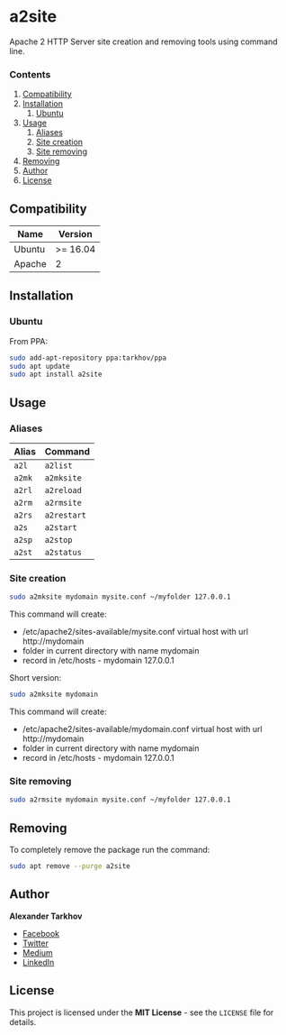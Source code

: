 # a2site

Apache 2 HTTP Server site creation and removing tools using command line.

### Contents

1. [Compatibility](#compatibility)
2. [Installation](#installation)
   1. [Ubuntu](#ubuntu)
3. [Usage](#usage)
   1. [Aliases](#aliases)
   2. [Site creation](#site-creation)
   3. [Site removing](#site-removing)
4. [Removing](#removing)
5. [Author](#author)
6. [License](#license)

## Compatibility

Name | Version
------- | -------
Ubuntu | >= 16.04
Apache | 2

## Installation

### Ubuntu

From PPA:

```bash
sudo add-apt-repository ppa:tarkhov/ppa
sudo apt update
sudo apt install a2site
```

## Usage

### Aliases

Alias | Command
------- | -------
`a2l` | `a2list`
`a2mk` | `a2mksite`
`a2rl` | `a2reload`
`a2rm` | `a2rmsite`
`a2rs` | `a2restart`
`a2s` | `a2start`
`a2sp` | `a2stop`
`a2st` | `a2status`

### Site creation

```bash
sudo a2mksite mydomain mysite.conf ~/myfolder 127.0.0.1
```

This command will create:

* /etc/apache2/sites-available/mysite.conf virtual host with url http://mydomain
* folder in current directory with name mydomain 
* record in /etc/hosts - mydomain 127.0.0.1

Short version:

```bash
sudo a2mksite mydomain
```

This command will create:

* /etc/apache2/sites-available/mydomain.conf virtual host with url http://mydomain
* folder in current directory with name mydomain 
* record in /etc/hosts - mydomain 127.0.0.1

### Site removing

```bash
sudo a2rmsite mydomain mysite.conf ~/myfolder 127.0.0.1
```

## Removing

To completely remove the package run the command:

```bash
sudo apt remove --purge a2site
```

## Author

**Alexander Tarkhov**

* [Facebook](https://www.facebook.com/alex.tarkhov)
* [Twitter](https://twitter.com/alextarkhov)
* [Medium](https://medium.com/@tarkhov)
* [LinkedIn](https://www.linkedin.com/in/tarkhov/)

## License

This project is licensed under the **MIT License** - see the `LICENSE` file for details.
